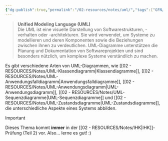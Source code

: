 ```yaml
---
{"dg-publish":true,"permalink":"/02-resources/notes/uml/","tags":["GFN/prüfungsrelevant/AP2","UML"],"noteIcon":"","updated":"2024-11-09T21:44:12.539+01:00"}
---
```


>**Unified Modeling Language (UML)**  
>Die UML ist eine visuelle Darstellung von Softwarestrukturen, -verhalten oder -architekturen.
>Sie wird verwendet, um Systeme zu modellieren und deren Komponenten sowie die Beziehungen zwischen ihnen zu verdeutlichen. UML-Diagramme unterstützen die Planung und Dokumentation von Softwareprojekten und sind besonders nützlich, um komplexe Systeme verständlich zu machen.

Es gibt verschiedene Arten von UML-Diagrammen, wie [[02 - RESOURCES/Notes/UML-Klassendiagramm\|Klassendiagramme]], [[02 - RESOURCES/Notes/UML-Anwendungsfalldiagramm\|Anwendungsfalldiagramme]], [[02 - RESOURCES/Notes/UML-Anwendungsdiagramm\|UML-Anwendungsdiagramm]], [[02 - RESOURCES/Notes/UML-Sequenzdiagramme\|UML-Sequenzdiagramme]] und [[02 - RESOURCES/Notes/UML-Zustandsdiagramme\|UML-Zustandsdiagramme]], die unterschiedliche Aspekte eines Systems abbilden.

> [!important]  
> Dieses Thema kommt **immer** in der [[02 - RESOURCES/Notes/IHK\|IHK]]-Prüfung (Teil 2) vor. Also… lerne es gut! :)